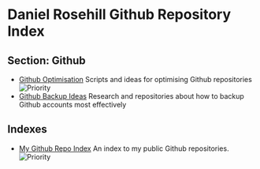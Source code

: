 # Daniel Rosehill Github Repository Index

## Section: Github

- [Github Optimisation](https://github.com/danielrosehill/Github-Optimisation) Scripts and ideas for optimising Github repositories ![Priority](https://img.shields.io/badge/Priority-green?style=flat&logoColor=white)
- [Github Backup Ideas](https://github.com/danielrosehill/Github-Backup-Ideas) Research and repositories about how to backup Github accounts most effectively

 ## Indexes

- [My Github Repo Index](https://github.com/danielrosehill/My-Github-Repo-Index) An index to my public Github repositories. ![Priority](https://img.shields.io/badge/Priority-green?style=flat&logoColor=white)
